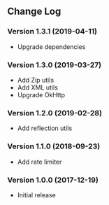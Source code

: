 ## Change Log
### Version 1.3.1 (2019-04-11)
- Upgrade dependencies
### Version 1.3.0 (2019-03-27)
- Add Zip utils
- Add XML utils
- Upgrade OkHttp
### Version 1.2.0 (2019-02-28)
- Add reflection utils
### Version 1.1.0 (2018-09-23)
- Add rate limiter
### Version 1.0.0 (2017-12-19)
- Initial release
